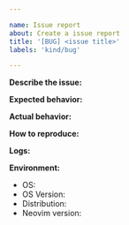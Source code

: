 ```yaml
---

name: Issue report
about: Create a issue report
title: '[BUG] <issue title>'
labels: 'kind/bug'

---
```


**Describe the issue:**

<!-- A clear and concise description of what the issue is. -->

**Expected behavior:**

<!-- A clear and concise description of what you expected to happen. -->

**Actual behavior:**

<!-- A clear and concise description of what actually happens. -->

**How to reproduce:**

<!--
Steps to reproduce the issue.

If possible add a minimal reproducer code sample in a new repo/branch.
-->

**Logs:**

<!-- If possible add the full logs related to the issue. -->

**Environment:**

- OS: <!-- [e.g. Windows, Mac, Linux] -->
- OS Version: <!-- [e.g. output of /etc/os-release ] -->
- Distribution: <!-- [e.g. Ubuntu, Gentoo, RHEL, ...] -->
- Neovim version: <!-- [e.g. 0.10.1, ...] -->

